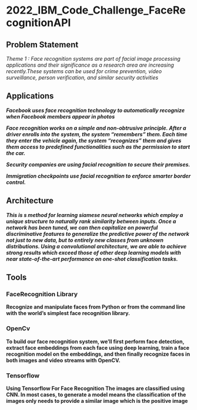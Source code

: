 # 2022_IBM_Code_Challenge_FaceRecognitionAPI

## Problem Statement
*Theme 1 : Face recognition systems are part of facial image processing applications and their significance as a research area are increasing recently.These systems can be used for crime prevention, video surveillance, person verification, and similar security activities*

## Applications

***Facebook uses face recognition technology to automatically recognize when Facebook members appear in photos***

***Face recognition works on a simple and non-obtrusive principle. After a driver enrolls into the system, the system “remembers” them. Each time they enter the vehicle again, the system “recognizes” them and gives them access to predefined functionalities such as the permission to start the car.***

***Security companies are using facial recognition to secure their premises.***

***Immigration checkpoints use facial recognition to enforce smarter border control.***

## Architecture

***This is s method for
learning siamese neural networks which employ
a unique structure to naturally rank similarity between inputs. Once a network has been tuned,
we can then capitalize on powerful discriminative features to generalize the predictive power of
the network not just to new data, but to entirely
new classes from unknown distributions. Using a
convolutional architecture, we are able to achieve
strong results which exceed those of other deep
learning models with near state-of-the-art performance on one-shot classification tasks.***

## Tools

### FaceRecognition Library
**Recognize and manipulate faces from Python or from the command line with
the world’s simplest face recognition library.**

### OpenCv
**To
build our face recognition system, we’ll first perform face detection, extract face embeddings from each face using deep learning, train a face recognition model on the embeddings, and then finally recognize faces in both images and video streams with OpenCV.**

### Tensorflow
**Using Tensorflow For Face Recognition
The images are classified using CNN. In most cases, to generate a model means the classification of the images only needs to provide a similar image which is the positive image**




